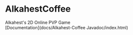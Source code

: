 # AlkahestCoffee
Alkahest's 2D Online PVP Game  
[Documentation](docs/Alkahest-Coffee Javadoc/index.html)
